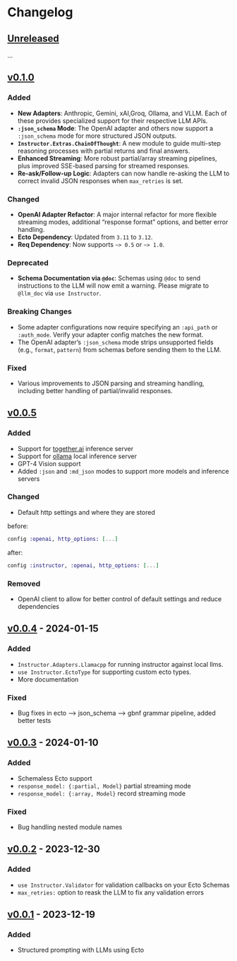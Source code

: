 # Changelog

## [Unreleased](https://github.com/thmsmlr/instructor_ex/compare/v0.0.5..main)

...

## [v0.1.0](https://github.com/thmsmlr/instructor_ex/compare/v0.0.5..v0.1.0)

### Added
- **New Adapters**: Anthropic, Gemini, xAI,Groq, Ollama, and VLLM. Each of these provides specialized support for their respective LLM APIs.
- **`:json_schema` Mode**: The OpenAI adapter and others now support a `:json_schema` mode for more structured JSON outputs.
- **`Instructor.Extras.ChainOfThought`**: A new module to guide multi-step reasoning processes with partial returns and final answers.
- **Enhanced Streaming**: More robust partial/array streaming pipelines, plus improved SSE-based parsing for streamed responses.
- **Re-ask/Follow-up Logic**: Adapters can now handle re-asking the LLM to correct invalid JSON responses when `max_retries` is set.

### Changed
- **OpenAI Adapter Refactor**: A major internal refactor for more flexible streaming modes, additional “response format” options, and better error handling.
- **Ecto Dependency**: Updated from `3.11` to `3.12`. 
- **Req Dependency**: Now supports `~> 0.5` or `~> 1.0`.

### Deprecated
- **Schema Documentation via `@doc`**: Schemas using `@doc` to send instructions to the LLM will now emit a warning. Please migrate to `@llm_doc` via `use Instructor`.

### Breaking Changes
- Some adapter configurations now require specifying an `:api_path` or `:auth_mode`. Verify your adapter config matches the new format.
- The OpenAI adapter’s `:json_schema` mode strips unsupported fields (e.g., `format`, `pattern`) from schemas before sending them to the LLM.

### Fixed
- Various improvements to JSON parsing and streaming handling, including better handling of partial/invalid responses.


## [v0.0.5](https://github.com/thmsmlr/instructor_ex/compare/v0.0.4..v0.0.5)

### Added

- Support for [together.ai](https://together.ai) inference server
- Support for [ollama](https://ollama.com) local inference server
- GPT-4 Vision support
- Added `:json` and `:md_json` modes to support more models and inference servers

### Changed

- Default http settings and where they are stored

before:
```elixir
config :openai, http_options: [...]
```

after:
```elixir
config :instructor, :openai, http_options: [...]
```

### Removed

- OpenAI client to allow for better control of default settings and reduce dependencies


## [v0.0.4](https://github.com/thmsmlr/instructor_ex/compare/v0.0.3...v0.0.4) - 2024-01-15

### Added

- `Instructor.Adapters.Llamacpp` for running instructor against local llms.
- `use Instructor.EctoType` for supporting custom ecto types.
- More documentation

### Fixed

- Bug fixes in ecto --> json_schema --> gbnf grammar pipeline, added better tests


## [v0.0.3](https://github.com/thmsmlr/instructor_ex/compare/v0.0.2...v0.0.3) - 2024-01-10

### Added

- Schemaless Ecto support
- `response_model: {:partial, Model}` partial streaming mode
- `response_model: {:array, Model}` record streaming mode

### Fixed

- Bug handling nested module names

## [v0.0.2](https://github.com/thmsmlr/instructor_ex/compare/v0.0.1...v0.0.2) - 2023-12-30

### Added

- `use Instructor.Validator` for validation callbacks on your Ecto Schemas
- `max_retries:` option to reask the LLM to fix any validation errors

## [v0.0.1](https://github.com/thmsmlr/instructor_ex/compare/v0.0.1...v0.0.1) - 2023-12-19

### Added

- Structured prompting with LLMs using Ecto
